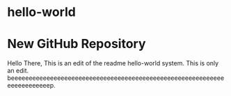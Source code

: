 # hello-world
New GitHub Repository
=====================

Hello There,
This is an edit of the readme hello-world system.  This is only an edit.
beeeeeeeeeeeeeeeeeeeeeeeeeeeeeeeeeeeeeeeeeeeeeeeeeeeeeeeeeeeeeeeeeeeeeeeep.

